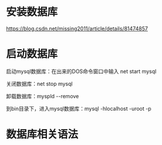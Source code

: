 # 安装数据库

https://blog.csdn.net/missing2011/article/details/81474857

# 启动数据库

启动mysql数据库：在出来的DOS命令窗口中输入 net start mysql

关闭数据库：net stop mysql

卸载数据库：myspld --remove

到bin目录下，进入mysql数据库：mysql -hlocalhost -uroot -p


# 数据库相关语法


